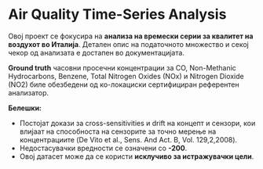# Air Quality Time-Series Analysis

Овој проект се фокусира на **анализа на времески серии за квалитет на воздухот во Италија**. Детален опис на податочното множество и секој чекор од анализата е достапен во документацијата.

**Ground truth** часовни просечни концентрации за CO, Non-Methanic Hydrocarbons, Benzene, Total Nitrogen Oxides (NOx) и Nitrogen Dioxide (NO2) биле обезбедени од ко-локациски сертифициран референтен анализатор.  

**Белешки:**  
- Постојат докази за cross-sensitivities и drift на концепт и сензори, кои влијаат на способноста на сензорите за точно мерење на концентрациите (De Vito et al., Sens. And Act. B, Vol. 129,2,2008).  
- Недостасувачки вредности се означени со **-200**.  
- Овој датасет може да се користи **исклучиво за истражувачки цели**.

